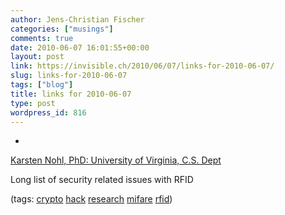 ```yaml
---
author: Jens-Christian Fischer
categories: ["musings"]
comments: true
date: 2010-06-07 16:01:55+00:00
layout: post
link: https://invisible.ch/2010/06/07/links-for-2010-06-07/
slug: links-for-2010-06-07
tags: ["blog"]
title: links for 2010-06-07
type: post
wordpress_id: 816
---
```


  * 
                

[Karsten Nohl, PhD: University of Virginia, C.S. Dept](https://www.cs.virginia.edu/~kn5f/index.html)


                

Long list of security related issues with RFID


                

(tags: [crypto](https://delicious.com/jaycee/crypto) [hack](https://delicious.com/jaycee/hack) [research](https://delicious.com/jaycee/research) [mifare](https://delicious.com/jaycee/mifare) [rfid](https://delicious.com/jaycee/rfid))


            
